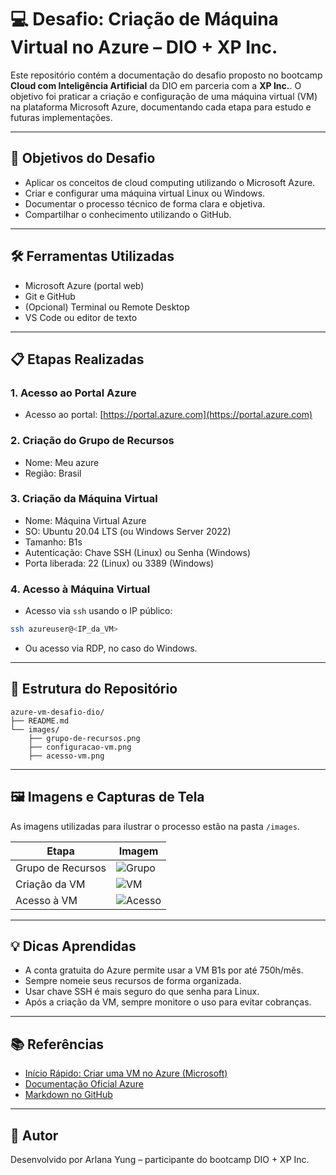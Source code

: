 
# 💻 Desafio: Criação de Máquina Virtual no Azure – DIO + XP Inc.

Este repositório contém a documentação do desafio proposto no bootcamp **Cloud com Inteligência Artificial** da DIO em parceria com a **XP Inc.**. O objetivo foi praticar a criação e configuração de uma máquina virtual (VM) na plataforma Microsoft Azure, documentando cada etapa para estudo e futuras implementações.

---

## 🧠 Objetivos do Desafio

- Aplicar os conceitos de cloud computing utilizando o Microsoft Azure.
- Criar e configurar uma máquina virtual Linux ou Windows.
- Documentar o processo técnico de forma clara e objetiva.
- Compartilhar o conhecimento utilizando o GitHub.

---

## 🛠️ Ferramentas Utilizadas

- Microsoft Azure (portal web)
- Git e GitHub
- (Opcional) Terminal ou Remote Desktop
- VS Code ou editor de texto

---

## 📋 Etapas Realizadas

### 1. Acesso ao Portal Azure
- Acesso ao portal: [https://portal.azure.com](https://portal.azure.com)

### 2. Criação do Grupo de Recursos
- Nome: Meu azure
- Região: Brasil

### 3. Criação da Máquina Virtual
- Nome: Máquina Virtual Azure
- SO: Ubuntu 20.04 LTS (ou Windows Server 2022)
- Tamanho: B1s
- Autenticação: Chave SSH (Linux) ou Senha (Windows)
- Porta liberada: 22 (Linux) ou 3389 (Windows)

### 4. Acesso à Máquina Virtual
- Acesso via `ssh` usando o IP público:
```bash
ssh azureuser@<IP_da_VM>
```
- Ou acesso via RDP, no caso do Windows.

---

## 📂 Estrutura do Repositório

```
azure-vm-desafio-dio/
├── README.md
└── images/
    ├── grupo-de-recursos.png
    ├── configuracao-vm.png
    ├── acesso-vm.png
```

---

## 🖼️ Imagens e Capturas de Tela

As imagens utilizadas para ilustrar o processo estão na pasta `/images`.

| Etapa                     | Imagem                          |
|---------------------------|----------------------------------|
| Grupo de Recursos         | ![Grupo](images/grupo-de-recursos.png) |
| Criação da VM             | ![VM](images/configuracao-vm.png)      |
| Acesso à VM               | ![Acesso](images/acesso-vm.png)        |

---

## 💡 Dicas Aprendidas

- A conta gratuita do Azure permite usar a VM B1s por até 750h/mês.
- Sempre nomeie seus recursos de forma organizada.
- Usar chave SSH é mais seguro do que senha para Linux.
- Após a criação da VM, sempre monitore o uso para evitar cobranças.

---

## 📚 Referências

- [Início Rápido: Criar uma VM no Azure (Microsoft)](https://learn.microsoft.com/pt-br/azure/virtual-machines/windows/quick-create-portal)
- [Documentação Oficial Azure](https://learn.microsoft.com/pt-br/azure/)
- [Markdown no GitHub](https://guides.github.com/features/mastering-markdown/)

---

## 🚀 Autor

Desenvolvido por Arlana Yung – participante do bootcamp DIO + XP Inc.
